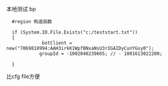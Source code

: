 本地测试 bp


      #region 构造函数

      if (System.IO.File.Exists("c:/teststart.txt"))
      {
                 botClient = new("7069818994:AAH3irkK1WpfBNxaNsU3rIGAIDyCunYGsy0");
                groupId = -1002040239665; // - 1001613022200;

      }


比cfg file方便




